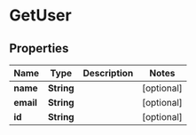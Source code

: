 
# GetUser

## Properties
Name | Type | Description | Notes
------------ | ------------- | ------------- | -------------
**name** | **String** |  |  [optional]
**email** | **String** |  |  [optional]
**id** | **String** |  |  [optional]




